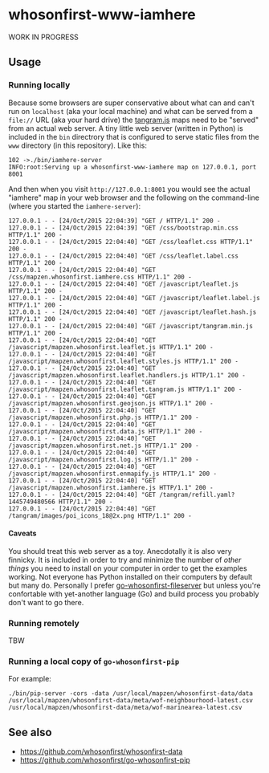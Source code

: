# whosonfirst-www-iamhere

WORK IN PROGRESS

## Usage

### Running locally

Because some browsers are super conservative about what can and can't run on `localhost` (aka your local machine) and what can be served from a `file://` URL (aka your hard drive) the [tangram.js]() maps need to be "served" from an actual web server. A tiny little web server (written in Python) is included in the `bin` directrory that is configured to serve static files from the `www` directory (in this repository). Like this:

```
102 ->./bin/iamhere-server
INFO:root:Serving up a whosonfirst-www-iamhere map on 127.0.0.1, port 8001
```

And then when you visit `http://127.0.0.1:8001` you would see the actual "iamhere" map in your web browser and the following on the command-line (where you started the `iamhere-server`):

```
127.0.0.1 - - [24/Oct/2015 22:04:39] "GET / HTTP/1.1" 200 -
127.0.0.1 - - [24/Oct/2015 22:04:39] "GET /css/bootstrap.min.css HTTP/1.1" 200 -
127.0.0.1 - - [24/Oct/2015 22:04:40] "GET /css/leaflet.css HTTP/1.1" 200 -
127.0.0.1 - - [24/Oct/2015 22:04:40] "GET /css/leaflet.label.css HTTP/1.1" 200 -
127.0.0.1 - - [24/Oct/2015 22:04:40] "GET /css/mapzen.whosonfirst.iamhere.css HTTP/1.1" 200 -
127.0.0.1 - - [24/Oct/2015 22:04:40] "GET /javascript/leaflet.js HTTP/1.1" 200 -
127.0.0.1 - - [24/Oct/2015 22:04:40] "GET /javascript/leaflet.label.js HTTP/1.1" 200 -
127.0.0.1 - - [24/Oct/2015 22:04:40] "GET /javascript/leaflet.hash.js HTTP/1.1" 200 -
127.0.0.1 - - [24/Oct/2015 22:04:40] "GET /javascript/tangram.min.js HTTP/1.1" 200 -
127.0.0.1 - - [24/Oct/2015 22:04:40] "GET /javascript/mapzen.whosonfirst.leaflet.js HTTP/1.1" 200 -
127.0.0.1 - - [24/Oct/2015 22:04:40] "GET /javascript/mapzen.whosonfirst.leaflet.styles.js HTTP/1.1" 200 -
127.0.0.1 - - [24/Oct/2015 22:04:40] "GET /javascript/mapzen.whosonfirst.leaflet.handlers.js HTTP/1.1" 200 -
127.0.0.1 - - [24/Oct/2015 22:04:40] "GET /javascript/mapzen.whosonfirst.leaflet.tangram.js HTTP/1.1" 200 -
127.0.0.1 - - [24/Oct/2015 22:04:40] "GET /javascript/mapzen.whosonfirst.geojson.js HTTP/1.1" 200 -
127.0.0.1 - - [24/Oct/2015 22:04:40] "GET /javascript/mapzen.whosonfirst.php.js HTTP/1.1" 200 -
127.0.0.1 - - [24/Oct/2015 22:04:40] "GET /javascript/mapzen.whosonfirst.data.js HTTP/1.1" 200 -
127.0.0.1 - - [24/Oct/2015 22:04:40] "GET /javascript/mapzen.whosonfirst.net.js HTTP/1.1" 200 -
127.0.0.1 - - [24/Oct/2015 22:04:40] "GET /javascript/mapzen.whosonfirst.log.js HTTP/1.1" 200 -
127.0.0.1 - - [24/Oct/2015 22:04:40] "GET /javascript/mapzen.whosonfirst.enmapify.js HTTP/1.1" 200 -
127.0.0.1 - - [24/Oct/2015 22:04:40] "GET /javascript/mapzen.whosonfirst.iamhere.js HTTP/1.1" 200 -
127.0.0.1 - - [24/Oct/2015 22:04:40] "GET /tangram/refill.yaml?1445749480566 HTTP/1.1" 200 -
127.0.0.1 - - [24/Oct/2015 22:04:40] "GET /tangram/images/poi_icons_18@2x.png HTTP/1.1" 200 -
```

#### Caveats

You should treat this web server as a toy. Anecdotally it is also very finnicky. It is included in order to try and minimize the number of _other things_ you need to install on your computer in order to get the examples working. Not everyone has Python installed on their computers by default but many do. Personally I prefer [go-whosonfirst-fileserver](https://github.com/whosonfirst/go-whosonfirst-fileserver) but unless you're confortable with yet-another language (Go) and build process you probably don't want to go there.

### Running remotely

TBW

### Running a local copy of `go-whosonfirst-pip`

For example:

```
./bin/pip-server -cors -data /usr/local/mapzen/whosonfirst-data/data /usr/local/mapzen/whosonfirst-data/meta/wof-neighbourhood-latest.csv /usr/local/mapzen/whosonfirst-data/meta/wof-marinearea-latest.csv 
```

## See also

* https://github.com/whosonfirst/whosonfirst-data
* https://github.com/whosonfirst/go-whosonfirst-pip
